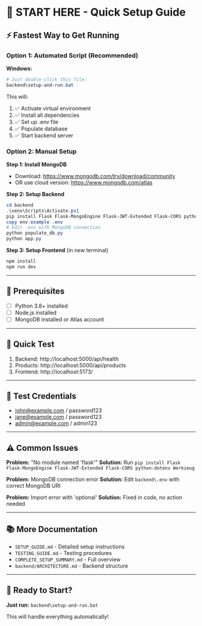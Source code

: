 # 🚀 START HERE - Quick Setup Guide

## ⚡ Fastest Way to Get Running

### Option 1: Automated Script (Recommended)

**Windows:**
```powershell
# Just double-click this file:
backend\setup-and-run.bat
```

This will:
1. ✅ Activate virtual environment
2. ✅ Install all dependencies
3. ✅ Set up .env file
4. ✅ Populate database
5. ✅ Start backend server

### Option 2: Manual Setup

**Step 1: Install MongoDB**
- Download: https://www.mongodb.com/try/download/community
- OR use cloud version: https://www.mongodb.com/atlas

**Step 2: Setup Backend**
```powershell
cd backend
.\venv\Scripts\Activate.ps1
pip install Flask Flask-MongoEngine Flask-JWT-Extended Flask-CORS python-dotenv Werkzeug
copy env.example .env
# Edit .env with MongoDB connection
python populate_db.py
python app.py
```

**Step 3: Setup Frontend** (in new terminal)
```powershell
npm install
npm run dev
```

---

## 🔧 Prerequisites

- [ ] Python 3.8+ installed
- [ ] Node.js installed
- [ ] MongoDB installed or Atlas account

---

## 🎯 Quick Test

1. Backend: http://localhost:5000/api/health
2. Products: http://localhost:5000/api/products
3. Frontend: http://localhost:5173/

---

## 📝 Test Credentials

- john@example.com / password123
- jane@example.com / password123
- admin@example.com / admin123

---

## ⚠️ Common Issues

**Problem:** "No module named 'flask'"
**Solution:** Run `pip install Flask Flask-MongoEngine Flask-JWT-Extended Flask-CORS python-dotenv Werkzeug`

**Problem:** MongoDB connection error
**Solution:** Edit `backend\.env` with correct MongoDB URI

**Problem:** Import error with 'optional'
**Solution:** Fixed in code, no action needed

---

## 📚 More Documentation

- `SETUP_GUIDE.md` - Detailed setup instructions
- `TESTING_GUIDE.md` - Testing procedures
- `COMPLETE_SETUP_SUMMARY.md` - Full overview
- `backend/ARCHITECTURE.md` - Backend structure

---

## 🎉 Ready to Start?

**Just run:** `backend\setup-and-run.bat`

This will handle everything automatically!
